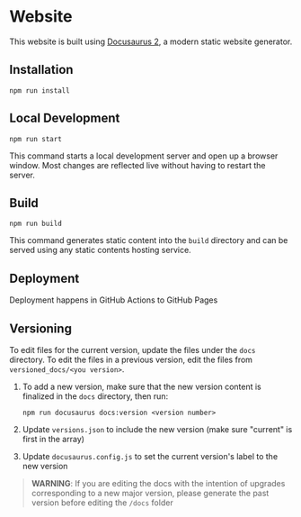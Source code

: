 # Website

This website is built using [Docusaurus 2](https://v2.docusaurus.io/), a modern static website generator.

## Installation

```console
npm run install
```

## Local Development

```console
npm run start
```

This command starts a local development server and open up a browser window. Most changes are reflected live without having to restart the server.

## Build

```console
npm run build
```

This command generates static content into the `build` directory and can be served using any static contents hosting service.

## Deployment

Deployment happens in GitHub Actions to GitHub Pages

## Versioning

To edit files for the current version, update the files under the `docs` directory. To edit the files in a previous version, edit the files from `versioned_docs/<you version>`.

1. To add a new version, make sure that the new version content is finalized in the `docs` directory, then run:

    ```console
    npm run docusaurus docs:version <version number>
    ```

2. Update `versions.json` to include the new version (make sure "current" is first in the array)
3. Update `docusaurus.config.js` to set the current version's label to the new version

> **WARNING**: If you are editing the docs with the intention of upgrades corresponding to a new major version, please generate the past version before editing the `/docs` folder
